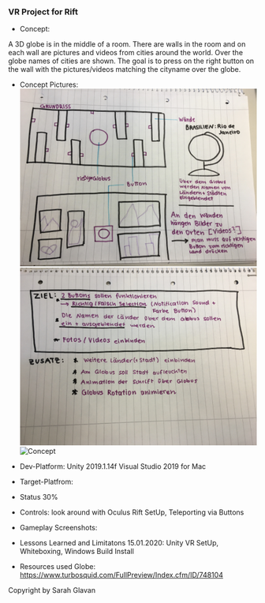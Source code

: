 ### VR Project for Rift
* Concept:

A 3D globe is in the middle of a room. There are walls in the room and on each wall are pictures and videos from cities around the world. Over the globe names of cities are shown. The goal is to press on the right button on the wall with the pictures/videos matching the cityname over the globe.

* Concept Pictures:
![Concept](/Concept/1.jpg)
![Concept](/Concept/2.jpg)
![Concept](/Moodboard.jpg)

* Dev-Platform:
Unity 2019.1.14f
Visual Studio 2019 for Mac

* Target-Platfrom:
* Status
30%

* Controls:
look around with Oculus Rift SetUp, Teleporting via Buttons

* Gameplay Screenshots:
* Lessons Learned and Limitatons
15.01.2020: Unity VR SetUp, Whiteboxing, Windows Build Install
* Resources used
Globe: https://www.turbosquid.com/FullPreview/Index.cfm/ID/748104


Copyright by Sarah Glavan